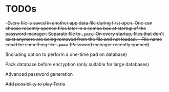 # TODOs

~~-Every file is saved in another app data file during first open. One can choose recently opened files later in a combo box at startup of the password manager. Separate file to `.pmrc`. On every startup, files that don't exist anymore are being removed from the file and not loaded.
    - File name _could_ be something like `.pmro` (Password manager recently opened)~~

(Including option to perform a one-time pad on database)

Pack database before encryption (only suitable for large databases)

Advanced password generation

~~Add possibility to play Tetris~~
